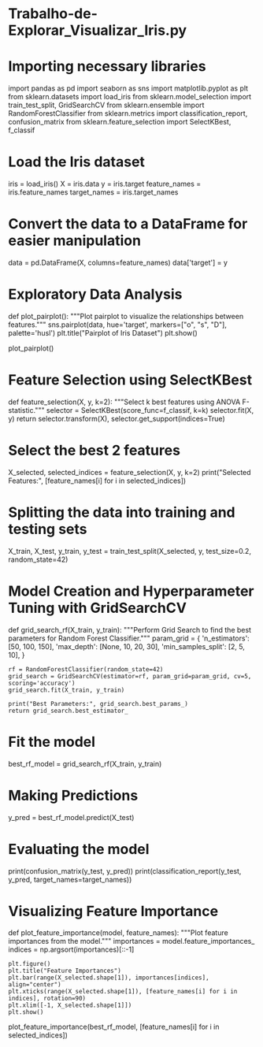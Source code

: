 # Trabalho-de-Explorar_Visualizar_Iris.py
# Importing necessary libraries
import pandas as pd
import seaborn as sns
import matplotlib.pyplot as plt
from sklearn.datasets import load_iris
from sklearn.model_selection import train_test_split, GridSearchCV
from sklearn.ensemble import RandomForestClassifier
from sklearn.metrics import classification_report, confusion_matrix
from sklearn.feature_selection import SelectKBest, f_classif

# Load the Iris dataset
iris = load_iris()
X = iris.data
y = iris.target
feature_names = iris.feature_names
target_names = iris.target_names

# Convert the data to a DataFrame for easier manipulation
data = pd.DataFrame(X, columns=feature_names)
data['target'] = y

# Exploratory Data Analysis
def plot_pairplot():
    """Plot pairplot to visualize the relationships between features."""
    sns.pairplot(data, hue='target', markers=["o", "s", "D"], palette='husl')
    plt.title("Pairplot of Iris Dataset")
    plt.show()
    
plot_pairplot()

# Feature Selection using SelectKBest
def feature_selection(X, y, k=2):
    """Select k best features using ANOVA F-statistic."""
    selector = SelectKBest(score_func=f_classif, k=k)
    selector.fit(X, y)
    return selector.transform(X), selector.get_support(indices=True)

# Select the best 2 features
X_selected, selected_indices = feature_selection(X, y, k=2)
print("Selected Features:", [feature_names[i] for i in selected_indices])

# Splitting the data into training and testing sets
X_train, X_test, y_train, y_test = train_test_split(X_selected, y, test_size=0.2, random_state=42)

# Model Creation and Hyperparameter Tuning with GridSearchCV
def grid_search_rf(X_train, y_train):
    """Perform Grid Search to find the best parameters for Random Forest Classifier."""
    param_grid = {
        'n_estimators': [50, 100, 150],
        'max_depth': [None, 10, 20, 30],
        'min_samples_split': [2, 5, 10],
    }
    
    rf = RandomForestClassifier(random_state=42)
    grid_search = GridSearchCV(estimator=rf, param_grid=param_grid, cv=5, scoring='accuracy')
    grid_search.fit(X_train, y_train)
    
    print("Best Parameters:", grid_search.best_params_)
    return grid_search.best_estimator_

# Fit the model
best_rf_model = grid_search_rf(X_train, y_train)

# Making Predictions
y_pred = best_rf_model.predict(X_test)

# Evaluating the model
print(confusion_matrix(y_test, y_pred))
print(classification_report(y_test, y_pred, target_names=target_names))

# Visualizing Feature Importance
def plot_feature_importance(model, feature_names):
    """Plot feature importances from the model."""
    importances = model.feature_importances_
    indices = np.argsort(importances)[::-1]
    
    plt.figure()
    plt.title("Feature Importances")
    plt.bar(range(X_selected.shape[1]), importances[indices], align="center")
    plt.xticks(range(X_selected.shape[1]), [feature_names[i] for i in indices], rotation=90)
    plt.xlim([-1, X_selected.shape[1]])
    plt.show()

plot_feature_importance(best_rf_model, [feature_names[i] for i in selected_indices])
